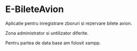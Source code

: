 # E-BileteAvion
Aplicatie pentru inregistrare zboruri si rezervare bilete avion.


Zona administrator si untilizator diferite.


Pentru partea de data base am folosit xampp.
